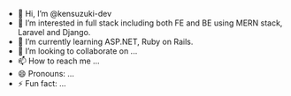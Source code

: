 - 👋 Hi, I’m @kensuzuki-dev
- 👀 I’m interested in full stack including both FE and BE using MERN stack, Laravel and Django.
- 🌱 I’m currently learning ASP.NET, Ruby on Rails.
- 💞️ I’m looking to collaborate on ...
- 📫 How to reach me ...
- 😄 Pronouns: ...
- ⚡ Fun fact: ...

<!---
kensuzuki-dev/kensuzuki-dev is a ✨ special ✨ repository because its `README.md` (this file) appears on your GitHub profile.
You can click the Preview link to take a look at your changes.
--->
